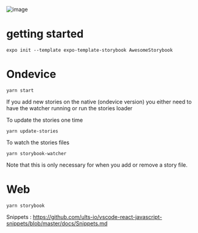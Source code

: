 ![image](https://user-images.githubusercontent.com/3481514/145904252-92e3dc1e-591f-410f-88a1-b4250f4ba6f2.png)

# getting started

```
expo init --template expo-template-storybook AwesomeStorybook
```

# Ondevice

```
yarn start
```

If you add new stories on the native (ondevice version) you either need to have the watcher running or run the stories loader

To update the stories one time

```
yarn update-stories
```

To watch the stories files

```
yarn storybook-watcher
```

Note that this is only necessary for when you add or remove a story file.

# Web

```
yarn storybook
```


Snippets : https://github.com/ults-io/vscode-react-javascript-snippets/blob/master/docs/Snippets.md
